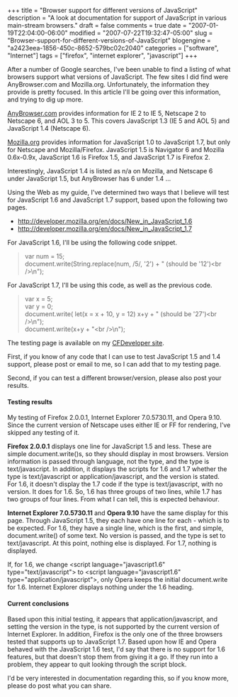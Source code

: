 +++
title = "Browser support for different versions of JavaScript"
description = "A look at documentation for support of JavaScript in various main-stream browsers."
draft = false
comments = true
date = "2007-01-19T22:04:00-06:00"
modified = "2007-07-22T19:32:47-05:00"
slug = "Browser-support-for-different-versions-of-JavaScript"
blogengine = "a2423eea-1856-450c-8652-579bc02c2040"
categories = ["software", "Internet"]
tags = ["firefox", "internet explorer", "javascript"]
+++

<p>
After a number of Google searches, I&#39;ve been unable to find a listing of what browsers support what versions of JavaScript.  The few sites I did find were AnyBrowser.com and Mozilla.org.  Unfortunately, the information they provide is pretty focused.  In this article I&#39;ll be going over this information, and trying to dig up more.<!--more--><!--adsense-->
</p>
<p>
<a rel="nofollow" href="http://www.anybrowser.com/javascript.html" onclick="window.open(this.href);return false;">AnyBrowser.com</a> provides information for IE 2 to IE 5, Netscape 2 to Netscape 6, and AOL 3 to 5.  This covers JavaScript 1.3 (IE 5 and AOL 5) and JavaScript 1.4 (Netscape 6).
</p>
<p>
<a rel="nofollow" href="http://developer.mozilla.org/en/docs/Core_JavaScript_1.5_Reference:About" onclick="window.open(this.href);return false;">Mozilla.org</a> provides information for JavaScript 1.0 to JavaScript 1.7, but only for Netscape and Mozilla/Firefox.  JavaScript 1.5 is Navigator 6 and Mozilla 0.6x-0.9x, JavaScript 1.6 is Firefox 1.5, and JavaScript 1.7 is Firefox 2.
</p>
<div class="note">
<p>
Interestingly, JavaScript 1.4 is listed as n/a on Mozilla, and Netscape 6 under JavaScript 1.5, but AnyBrowser has 6 under 1.4 ...
</p>
</div>
<p>
Using the Web as my guide, I&#39;ve determined two ways that I believe will test for JavaScript 1.6 and JavaScript 1.7 support, based upon the following two pages.
</p>
<ul>
	<li><a rel="nofollow" href="http://developer.mozilla.org/en/docs/New_in_JavaScript_1.6" onclick="window.open(this.href);return false;">http://developer.mozilla.org/en/docs/New_in_JavaScript_1.6</a></li>
	<li><a rel="nofollow" href="http://developer.mozilla.org/en/docs/New_in_JavaScript_1.7" onclick="window.open(this.href);return false;">http://developer.mozilla.org/en/docs/New_in_JavaScript_1.7</a></li>
</ul>
<p>
For JavaScript 1.6, I&#39;ll be using the following code snippet.
</p>
<blockquote>
	<p>
	var num = 15;<br />
	document.write(String.replace(num, /5/, &#39;2&#39;) + &quot; (should be &#39;12&#39;)&lt;br /&gt;\n&quot;);
	</p>
</blockquote>
<p>
For JavaScript 1.7, I&#39;ll be using this code, as well as the previous code.
</p>
<blockquote>
	<p>
	var x = 5;<br />
	var y = 0;<br />
	document.write( let(x = x + 10, y = 12) x+y + &quot; (should be &#39;27&#39;)&lt;br /&gt;\n&quot;);<br />
	document.write(x+y + &quot;&lt;br /&gt;\n&quot;);
	</p>
</blockquote>
<p>
The testing page is available on my <a href="http://strivinglife.cfdeveloper.co.uk/javascript_text.cfm" onclick="window.open(this.href);return false;">CFDeveloper site</a>.
</p>
<p>
First, if you know of any code that I can use to test JavaScript 1.5 and 1.4 support, please post or email to me, so I can add that to my testing page.
</p>
<p>
Second, if you can test a different browser/version, please also post your results.
</p>
<h4>Testing results</h4>
<p>
My testing of Firefox 2.0.0.1, Internet Explorer 7.0.5730.11, and Opera 9.10.  Since the current version of Netscape uses either IE or FF for rendering, I&#39;ve skipped any testing of it.
</p>
<p>
<strong>Firefox 2.0.0.1</strong> displays one line for JavaScript 1.5 and less.  These are simple document.write()s, so they should display in most browsers.  Version information is passed through language, not the type, and the type is text/javascript.  In addition, it displays the scripts for 1.6 and 1.7 whether the type is text/javascript or application/javascript, and the version is stated.  For 1.6, it doesn&#39;t display the 1.7 code if the type is text/javascript, with no version.  It does for 1.6.  So, 1.6 has three groups of two lines, while 1.7 has two groups of four lines.  From what I can tell, this is expected behaviour.
</p>
<p>
<strong>Internet Explorer 7.0.5730.11</strong> and <strong>Opera 9.10</strong> have the same display for this page.  Through JavaScript 1.5, they each have one line for each - which is to be expected.  For 1.6, they have a single line, which is the first, and simple, document.write() of some text.  No version is passed, and the type is set to text/javascript.  At this point, nothing else is displayed.  For 1.7, nothing is displayed.
</p>
<p>
If, for 1.6, we change &lt;script language=&quot;javascript1.6&quot; type=&quot;text/javascript&quot;&gt; to &lt;script language=&quot;javascript1.6&quot; type=&quot;application/javascript&quot;&gt;, only Opera keeps the initial document.write for 1.6.  Internet Explorer displays nothing under the 1.6 heading.
</p>
<h4>Current conclusions</h4>
<p>
Based upon this initial testing, it appears that application/javascript, and setting the version in the type, is not supported by the current version of Internet Explorer.  In addition, Firefox is the only one of the three browsers tested that supports up to JavaScript 1.7.  Based upon how IE and Opera behaved with the JavaScript 1.6 test, I&#39;d say that there is no support for 1.6 features, but that doesn&#39;t stop them from giving it a go.  If they run into a problem, they appear to quit looking through the script block.
</p>
<p>
I&#39;d be very interested in documentation regarding this, so if you know more, please do post what you can share.
</p>

